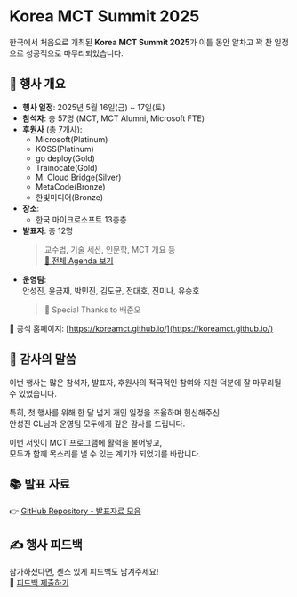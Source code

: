# Korea MCT Summit 2025

한국에서 처음으로 개최된 **Korea MCT Summit 2025**가 이틀 동안 알차고 꽉 찬 일정으로 성공적으로 마무리되었습니다.

## 📅 행사 개요

- **행사 일정**: 2025년 5월 16일(금) ~ 17일(토)
- **참석자**: 총 57명 (MCT, MCT Alumni, Microsoft FTE)
- **후원사** (총 7개사):
  - Microsoft(Platinum)  
  - KOSS(Platinum)  
  - go deploy(Gold)
  - Trainocate(Gold)  
  - M. Cloud Bridge(Silver)
  - MetaCode(Bronze)
  - 한빛미디어(Bronze)
- **장소**:
  - 한국 마이크로소프트 13층층
- **발표자**: 총 12명  
  > 교수법, 기술 세션, 인문학, MCT 개요 등  
  > [📄 전체 Agenda 보기](https://koreamct.github.io/agenda)
- **운영팀**:  
  안성진, 윤금재, 박민진, 김도균, 전대호, 진미나, 유승호  
  > 💐 Special Thanks to 배준오

📎 공식 홈페이지: [https://koreamct.github.io/](https://koreamct.github.io/)

## 🙌 감사의 말씀

이번 행사는 많은 참석자, 발표자, 후원사의 적극적인 참여와 지원 덕분에 잘 마무리될 수 있었습니다.

특히, 첫 행사를 위해 한 달 넘게 개인 일정을 조율하며 헌신해주신  
안성진 CL님과 운영팀 모두에게 깊은 감사를 드립니다.

이번 서밋이 MCT 프로그램에 활력을 불어넣고,  
모두가 함께 목소리를 낼 수 있는 계기가 되었기를 바랍니다.

## 📚 발표 자료

👉 [GitHub Repository - 발표자료 모음](https://github.com/KoreaMCT/MCTSummit2025)

## ✍️ 행사 피드백

참가하셨다면, 센스 있게 피드백도 남겨주세요!  
📝 [피드백 제출하기](https://forms.cloud.microsoft/r/3aZ5L9uzgH)
